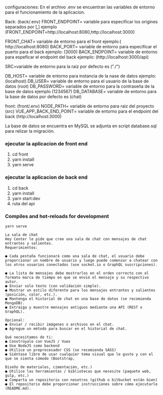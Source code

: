 configuraciones:
En el archivo .env se encuentran las variables de entorno para el funcionamiento de la aplicacion.

Back: (back/.env)
FRONT_ENDPOINT= variable para especificar los origines separados por [,] ejemplo (FRONT_ENDPOINT=http://localhost:8080,http://localhost:3000)

FRONT_CHAT= variable de entorno para el front ejemplo:( http://localhost:8080)
BACK_PORT= variable de entorno para especificar el puerto para el back ejemplo: (3000)
BACK_ENDPOINT= variable de entorno para espeficar el endpoint del back ejemplo: (http://localhost:3000/api)

SRC=variable de entorno para la raiz por defecto es ("./")

DB_HOST= variable de entorno para instancia de la nase de datos ejemplo:(localhost)
DB_USER= variable de entorno para el usuario de la base de datos (root)
DB_PASSWORD= variable de entorno para la contraseña de la base de datos ejemplo (1234567)
DB_DATABASE= variable de entorno para la base de datos por defecto es (chat)

front: (front/.env)
NODE_PATH= variable de entorno para raiz del proyecto (src)
VUE_APP_BACK_END_POINT= variable de entorno para el endpoint del back (http://localhost:3000)

La base de datos se encuentra en MySQL se adjunta en script database.sql para relizar la migración.

### ejecutar la aplicacion de front end
1) cd front
2) yarn install
3) yarn serve

### ejecutar la aplicacion de back end
1) cd back
2) yarn install
3) yarn start:dev
4) ruta del api


### Compiles and hot-reloads for development
```
yarn serve

La sala de chat
Hey Center le pide que cree una sala de chat con mensajes de chat entrantes y salientes.
Requerimientos:

● Cada pestaña funcionará como una sala de chat, el usuario debe proporcionar un nombre de usuario y luego puede comenzar a chatear con los otros usuarios conectados (use socket.io o GraphQL suscripciones).

● La lista de mensajes debe mostrarlos en el orden correcto con el formato marca de tiempo en que se envió el mensaje y su respectivo autor.
● Enviar solo texto (con validación simple).
● Mostrar un estilo diferente para los mensajes entrantes y salientes (posición, color, etc.).
● Mantenga el historial de chat en una base de datos (se recomienda MongoDB).
● Extraiga y muestre mensajes antiguos mediante una API (REST o GraphQL).

Opcional:
● Enviar / recibir imágenes o archivos en el chat.
● Agregue un método para buscar en el historial de chat.

Qué necesitamos de ti:
● Constrúyalo con VueJS / Vuex
● Use NodeJS como backend
● Utilice un preprocesador CSS (se recomienda SASS)
● Siéntase libre de usar cualquier tema visual que le guste y con el que se sienta cómodo (Bootstrap,

Diseño de materiales, cimentación, etc.)
● Utilice las herramientas / bibliotecas que necesite (paquete web, gulp, etc.)
● Comparta un repositorio con nosotros (github o bitbucket están bien)
● El repositorio debe proporcionar instrucciones sobre cómo ejecutarlo (README.md).